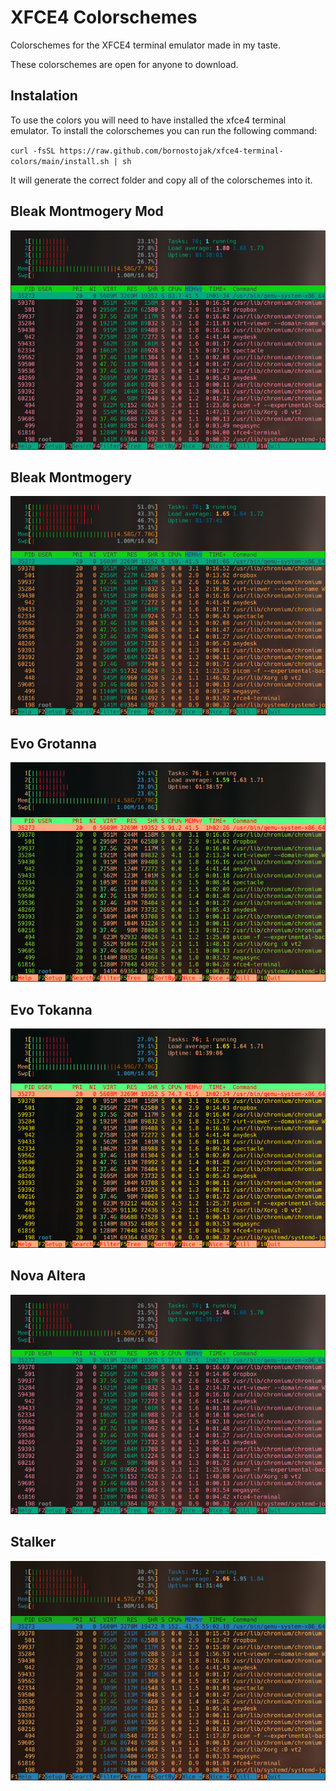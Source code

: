 # XFCE4 Colorschemes

Colorschemes for the XFCE4 terminal emulator made in my taste. 

These colorschemes are open for anyone to download.

## Instalation
To use the colors you will need to have installed the xfce4 terminal emulator. 
To install the colorschemes you can run the following command:

`curl -fsSL https://raw.github.com/bornostojak/xfce4-terminal-colors/main/install.sh | sh`

It will generate the correct folder and copy all of the colorschemes into it.

## Bleak Montmogery Mod 
![Bleak Montmogery Mod](img/bleak_montmogery_mod.png)
## Bleak Montmogery 
![Bleak Montmogery](img/bleak_montmogery.png)
## Evo Grotanna 
![Evo Grotanna](img/evo_grotanna.png)
## Evo Tokanna 
![Evo Tokanna](img/evo_tokanna.png)
## Nova Altera 
![Nova Altera](img/nova_altera.png)
## Stalker 
![Stalker](img/stalker.png)
